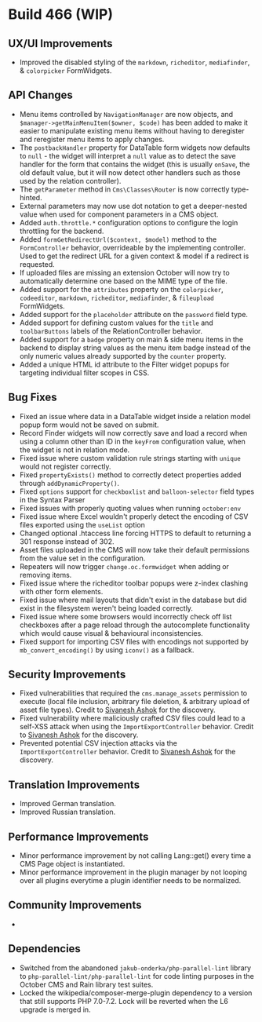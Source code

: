 # Build 466 (WIP)

## UX/UI Improvements
- Improved the disabled styling of the `markdown`, `richeditor`, `mediafinder`, & `colorpicker` FormWidgets.

## API Changes
- Menu items controlled by `NavigationManager` are now objects, and `$manager->getMainMenuItem($owner, $code)` has been added to make it easier to manipulate existing menu items without having to deregister and reregister menu items to apply changes.
- The `postbackHandler` property for DataTable form widgets now defaults to `null` - the widget will interpret a `null` value as to detect the save handler for the form that contains the widget (this is usually `onSave`, the old default value, but it will now detect other handlers such as those used by the relation controller).
- The `getParameter` method in `Cms\Classes\Router` is now correctly type-hinted.
- External parameters may now use dot notation to get a deeper-nested value when used for component parameters in a CMS object.
- Added `auth.throttle.*` configuration options to configure the login throttling for the backend.
- Added `formGetRedirectUrl($context, $model)` method to the `FormController` behavior, overrideable by the implementing controller. Used to get the redirect URL for a given context & model if a redirect is requested.
- If uploaded files are missing an extension October will now try to automatically determine one based on the MIME type of the file.
- Added support for the `attributes` property on the `colorpicker`, `codeeditor`, `markdown`, `richeditor`, `mediafinder`, & `fileupload` FormWidgets.
- Added support for the `placeholder` attribute on the `password` field type.
- Added support for defining custom values for the `title` and `toolbarButtons` labels of the RelationController behavior.
- Added support for a `badge` property on main & side menu items in the backend to display string values as the menu item badge instead of the only numeric values already supported by the `counter` property.
- Added a unique HTML id attribute to the Filter widget popups for targeting individual filter scopes in CSS.

## Bug Fixes
- Fixed an issue where data in a DataTable widget inside a relation model popup form would not be saved on submit.
- Record Finder widgets will now correctly save and load a record when using a column other than ID in the `keyFrom` configuration value, when the widget is not in relation mode.
- Fixed issue where custom validation rule strings starting with `unique` would not register correctly.
- Fixed `propertyExists()` method to correctly detect properties added through `addDynamicProperty()`.
- Fixed `options` support for `checkboxlist` and `balloon-selector` field types in the Syntax Parser
- Fixed issues with properly quoting values when running `october:env`
- Fixed issue where Excel wouldn't properly detect the encoding of CSV files exported using the `useList` option
- Changed optional .htaccess line forcing HTTPS to default to returning a 301 response instead of 302.
- Asset files uploaded in the CMS will now take their default permissions from the value set in the configuration.
- Repeaters will now trigger `change.oc.formwidget` when adding or removing items.
- Fixed issue where the richeditor toolbar popups were z-index clashing with other form elements.
- Fixed issue where mail layouts that didn't exist in the database but did exist in the filesystem weren't being loaded correctly.
- Fixed issue where some browsers would incorrectly check off list checkboxes after a page reload through the autocomplete functionality which would cause visual & behavioural inconsistencies.
- Fixed support for importing CSV files with encodings not supported by `mb_convert_encoding()` by using `iconv()` as a fallback.

## Security Improvements
- Fixed vulnerabilities that required the `cms.manage_assets` permission to execute (local file inclusion, arbitrary file deletion, & arbitrary upload of asset file types). Credit to [Sivanesh Ashok](https://twitter.com/sivaneshashok) for the discovery.
- Fixed vulnerability where maliciously crafted CSV files could lead to a self-XSS attack when using the `ImportExportController` behavior. Credit to [Sivanesh Ashok](https://twitter.com/sivaneshashok) for the discovery.
- Prevented potential CSV injection attacks via the `ImportExportController` behavior. Credit to [Sivanesh Ashok](https://twitter.com/sivaneshashok) for the discovery.


## Translation Improvements
- Improved German translation.
- Improved Russian translation.

## Performance Improvements
- Minor performance improvement by not calling Lang::get() every time a CMS Page object is instantiated.
- Minor performance improvement in the plugin manager by not looping over all plugins everytime a plugin identifier needs to be normalized.

## Community Improvements
-

## Dependencies
- Switched from the abandoned `jakub-onderka/php-parallel-lint` library to `php-parallel-lint/php-parallel-lint` for code linting purposes in the October CMS and Rain library test suites.
- Locked the wikipedia/composer-merge-plugin dependency to a version that still supports PHP 7.0-7.2. Lock will be reverted when the L6 upgrade is merged in.
